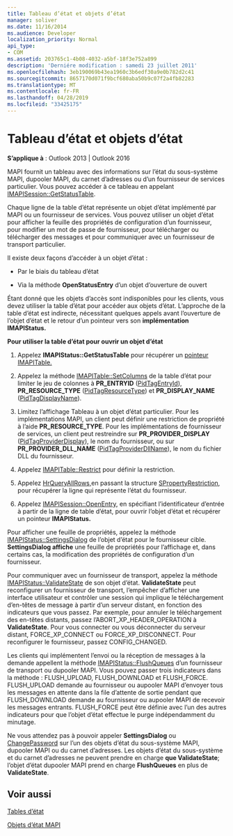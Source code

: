 ```yaml
---
title: Tableau d’état et objets d’état
manager: soliver
ms.date: 11/16/2014
ms.audience: Developer
localization_priority: Normal
api_type:
- COM
ms.assetid: 203765c1-4b08-4032-a5bf-18f3e752a899
description: 'Derniére modification : samedi 23 juillet 2011'
ms.openlocfilehash: 3eb190069b43ea1960c3b6edf30a9e0b782d2c41
ms.sourcegitcommit: 8657170d071f9bcf680aba50b9c07f2a4fb82283
ms.translationtype: MT
ms.contentlocale: fr-FR
ms.lasthandoff: 04/28/2019
ms.locfileid: "33425175"
---
```

# <a name="status-table-and-status-objects"></a>Tableau d’état et objets d’état

  
  
**S’applique à** : Outlook 2013 | Outlook 2016 
  
MAPI fournit un tableau avec des informations sur l’état du sous-système MAPI, dupooler MAPI, du carnet d’adresses ou d’un fournisseur de services particulier. Vous pouvez accéder à ce tableau en appelant [IMAPISession::GetStatusTable](imapisession-getstatustable.md).
  
Chaque ligne de la table d’état représente un objet d’état implémenté par MAPI ou un fournisseur de services. Vous pouvez utiliser un objet d’état pour afficher la feuille des propriétés de configuration d’un fournisseur, pour modifier un mot de passe de fournisseur, pour télécharger ou télécharger des messages et pour communiquer avec un fournisseur de transport particulier. 
  
Il existe deux façons d’accéder à un objet d’état :
  
- Par le biais du tableau d’état
    
- Via la méthode **OpenStatusEntry** d’un objet d’ouverture de ouvert 
    
Étant donné que les objets d’accès sont indisponibles pour les clients, vous devez utiliser la table d’état pour accéder aux objets d’état. L’approche de la table d’état est indirecte, nécessitant quelques appels avant l’ouverture de l’objet d’état et le retour d’un pointeur vers son **implémentation IMAPIStatus.** 
  
 **Pour utiliser la table d’état pour ouvrir un objet d’état**
  
1. Appelez **IMAPIStatus::GetStatusTable** pour récupérer un [pointeur IMAPITable.](imapitableiunknown.md) 
    
2. Appelez la méthode [IMAPITable::SetColumns](imapitable-setcolumns.md) de la table d’état pour limiter le jeu de colonnes à **PR_ENTRYID** ([PidTagEntryId](pidtagentryid-canonical-property.md)), **PR_RESOURCE_TYPE** ([PidTagResourceType](pidtagresourcetype-canonical-property.md)) et **PR_DISPLAY_NAME** ([PidTagDisplayName](pidtagdisplayname-canonical-property.md)).
    
3. Limitez l’affichage Tableau à un objet d’état particulier. Pour les implémentations MAPI, un client peut définir une restriction de propriété à l’aide **PR_RESOURCE_TYPE**. Pour les implémentations de fournisseur de services, un client peut restreindre sur **PR_PROVIDER_DISPLAY** ([PidTagProviderDisplay](pidtagproviderdisplay-canonical-property.md)), le nom du fournisseur, ou sur **PR_PROVIDER_DLL_NAME** ([PidTagProviderDllName](pidtagproviderdllname-canonical-property.md)), le nom du fichier DLL du fournisseur.
    
4. Appelez [IMAPITable::Restrict](imapitable-restrict.md) pour définir la restriction. 
    
5. Appelez [HrQueryAllRows,](hrqueryallrows.md)en passant la structure [SPropertyRestriction,](spropertyrestriction.md) pour récupérer la ligne qui représente l’état du fournisseur. 
    
6. Appelez [IMAPISession::OpenEntry](imapisession-openentry.md), en spécifiant l’identificateur d’entrée à partir de la ligne de table d’état, pour ouvrir l’objet d’état et récupérer un pointeur **IMAPIStatus.** 
    
Pour afficher une feuille de propriétés, appelez la méthode [IMAPIStatus::SettingsDialog](imapistatus-settingsdialog.md) de l’objet d’état pour le fournisseur cible. **SettingsDialog affiche** une feuille de propriétés pour l’affichage et, dans certains cas, la modification des propriétés de configuration d’un fournisseur. 
  
Pour communiquer avec un fournisseur de transport, appelez la méthode [IMAPIStatus::ValidateState](imapistatus-validatestate.md) de son objet d’état. **ValidateState** peut reconfigurer un fournisseur de transport, l’empêcher d’afficher une interface utilisateur et contrôler une session qui implique le téléchargement d’en-têtes de message à partir d’un serveur distant, en fonction des indicateurs que vous passez. Par exemple, pour annuler le téléchargement des en-têtes distants, passez l’ABORT_XP_HEADER_OPERATION à **ValidateState**. Pour vous connecter ou vous déconnecter du serveur distant, FORCE_XP_CONNECT ou FORCE_XP_DISCONNECT. Pour reconfigurer le fournisseur, passez CONFIG_CHANGED. 
  
Les clients qui implémentent l’envoi ou la réception de messages à la demande appellent la méthode [IMAPIStatus::FlushQueues](imapistatus-flushqueues.md) d’un fournisseur de transport ou dupooler MAPI. Vous pouvez passer trois indicateurs dans la méthode : FLUSH_UPLOAD, FLUSH_DOWNLOAD et FLUSH_FORCE. FLUSH_UPLOAD demande au fournisseur ou aupooler MAPI d’envoyer tous les messages en attente dans la file d’attente de sortie pendant que FLUSH_DOWNLOAD demande au fournisseur ou aupooler MAPI de recevoir les messages entrants. FLUSH_FORCE peut être définie avec l’un des autres indicateurs pour que l’objet d’état effectue le purge indépendamment du minutage. 
  
Ne vous attendez pas à pouvoir appeler **SettingsDialog** ou [ChangePassword](imapistatus-changepassword.md) sur l’un des objets d’état du sous-système MAPI, dupooler MAPI ou du carnet d’adresses. Les objets d’état du sous-système et du carnet d’adresses ne peuvent prendre en charge **que ValidateState**; l’objet d’état dupooler MAPI prend en charge **FlushQueues** en plus de **ValidateState**.
  
## <a name="see-also"></a>Voir aussi



[Tables d’état](status-tables.md)
  
[Objets d’état MAPI](mapi-status-objects.md)

